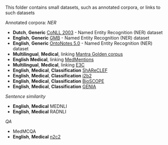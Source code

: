 This folder contains small datasets, such as annotated corpora, or links to such datasets


Annotated corpora:
*NER* 
* **Dutch**, **Generic** [CoNLL 2003](https://www.clips.uantwerpen.be/conll2003/ner/) - Named Entity Recognition (NER) dataset
* **English**, **Generic** [GMB](https://www.kaggle.com/abhinavwalia95/entity-annotated-corpus) - Named Entity Recognition (NER) dataset
* **English**, **Generic** [OntoNotes 5.0](https://catalog.ldc.upenn.edu/LDC2013T19) - Named Entity Recognition (NER) dataset
* **Multilingual**, **Medical**, linking [Mantra Golden corpus](https://files.ifi.uzh.ch/cl/mantra/gsc/GSC-v1.1.zip)
* **English** **Medical**, linking [MedMentions](https://github.com/chanzuckerberg/MedMentions)
* **Multilingual**, **Medical**, linking [E3C](https://live.european-language-grid.eu/catalogue/corpus/7618/download/)
* **English**, **Medical**, **Classification** [ShAReCLEF](https://physionet.org/content/shareclefehealth2014task2/1.0/)
* **English**, **Medical**, **Classification** [i2b2](https://www.i2b2.org/NLP/DataSets/Main.php)
* **English**, **Medical**, **Classification** [BioSCOPE](https://rgai.inf.u-szeged.hu/node/105)
* **English**, **Medical**, **Classification** [GENIA](https://academic.oup.com/bioinformatics/article/19/suppl_1/i180/227927)

*Sentence similarity*
* **English**, **Medical** MEDNLI
* **English**, **Medical** RADNLI


*QA*
* MedMCQA
* **English**, **Medical** [n2c2](https://www.i2b2.org/NLP/DataSets/Main.php)
